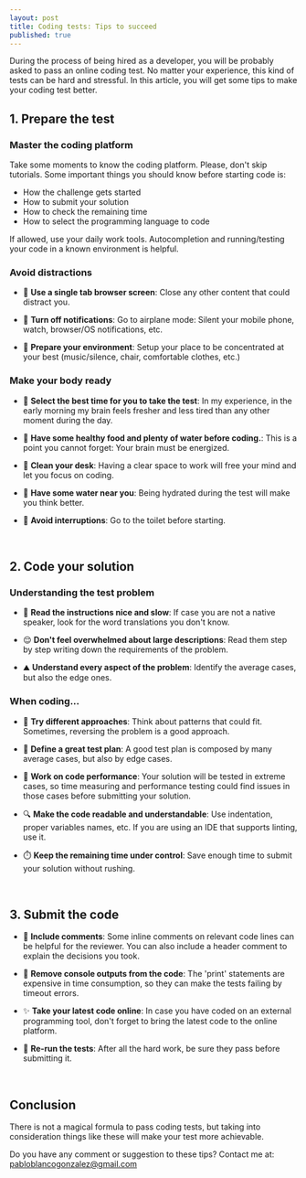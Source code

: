 ```yaml
---
layout: post
title: Coding tests: Tips to succeed
published: true
---
```


During the process of being hired as a developer, you will be probably asked to pass an online coding test. No matter your experience, this kind of tests can be hard and stressful. 
In this article, you will get some tips to make your coding test better.


## 1. Prepare the test

### Master the coding platform

Take some moments to know the coding platform. Please, don't skip tutorials.
Some important things you should know before starting code is:
- How the challenge gets started
- How to submit your solution
- How to check the remaining time
- How to select the programming language to code

If allowed, use your daily work tools. Autocompletion and running/testing your code in a known environment is helpful.

### Avoid distractions

- 📁 **Use a single tab browser screen**: Close any other content that could distract you.

- 🔕 **Turn off notifications**: Go to airplane mode: Silent your mobile phone, watch, browser/OS notifications, etc.

- 🧘 **Prepare your environment**: Setup your place to be concentrated at your best (music/silence, chair, comfortable clothes, etc.)

### Make your body ready

- 🌅 **Select the best time for you to take the test**: In my experience, in the early morning my brain feels fresher and less tired than any other moment during the day.

- 🥗 **Have some healthy food and plenty of water before coding.**: This is a point you cannot forget: Your brain must be energized.

- 🧹 **Clean your desk**: Having a clear space to work will free your mind and let you focus on coding.

- 🚰 **Have some water near you**: Being hydrated during the test will make you think better.

- 🚽 **Avoid interruptions**: Go to the toilet before starting.
<br />

## 2. Code your solution

### Understanding the test problem

- 📖 **Read the instructions nice and slow**: If case you are not a native speaker, look for the word translations you don't know.

- 😌 **Don't feel overwhelmed about large descriptions**: Read them step by step writing down the requirements of the problem.

- ⛰️ **Understand every aspect of the problem**: Identify the average cases, but also the edge ones.

### When coding...

- 💾 **Try different approaches**: Think about patterns that could fit. Sometimes, reversing the problem is a good approach.

- 🧪 **Define a great test plan**: A good test plan is composed by many average cases, but also by edge cases.

- 💯 **Work on code performance**: Your solution will be tested in extreme cases, so time measuring and performance testing could find issues in those cases before submitting your solution.

- 🔍 **Make the code readable and understandable**: Use indentation, proper variables names, etc. If you are using an IDE that supports linting, use it.

- ⏱️ **Keep the remaining time under control**: Save enough time to submit your solution without rushing.
<br />

## 3. Submit the code

- 📝 **Include comments**: Some inline comments on relevant code lines can be helpful for the reviewer. You can also include a header comment to explain the decisions you took.

- 👣 **Remove console outputs from the code**: The 'print' statements are expensive in time consumption, so they can make the tests failing by timeout errors.

- ✨ **Take your latest code online**: In case you have coded on an external programming tool, don't forget to bring the latest code to the online platform.

- 🏅 **Re-run the tests**: After all the hard work, be sure they pass before submitting it.
<br />

## Conclusion

There is not a magical formula to pass coding tests, but taking into consideration things like these will make your test more achievable.

Do you have any comment or suggestion to these tips? Contact me at: [pabloblancogonzalez@gmail.com](pabloblancogonzalez@gmail.com)
